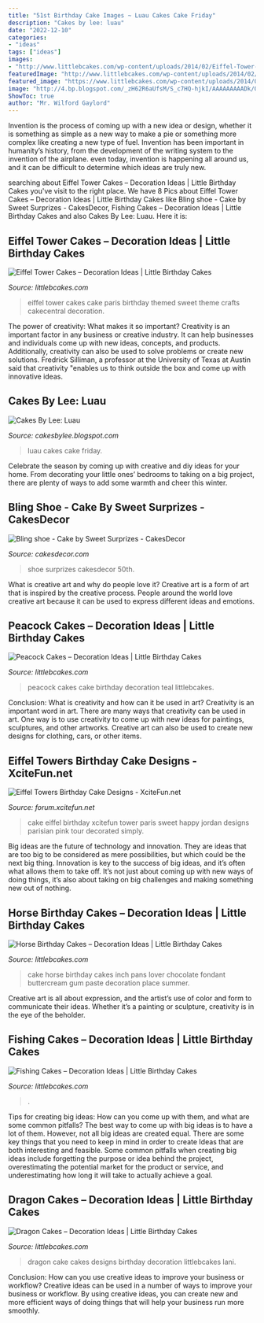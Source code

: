 ```yaml
---
title: "51st Birthday Cake Images ~ Luau Cakes Cake Friday"
description: "Cakes by lee: luau"
date: "2022-12-10"
categories:
- "ideas"
tags: ["ideas"]
images:
- "http://www.littlebcakes.com/wp-content/uploads/2014/02/Eiffel-Tower-Cakes-Images.jpg"
featuredImage: "http://www.littlebcakes.com/wp-content/uploads/2014/02/Eiffel-Tower-Cakes-Images.jpg"
featured_image: "https://www.littlebcakes.com/wp-content/uploads/2014/01/Fishing-Cakes.jpg"
image: "http://4.bp.blogspot.com/_zH62R6aUfsM/S_c7HQ-hjkI/AAAAAAAAADk/Os2dia-Bets/s1600/IMG_0287.JPG"
ShowToc: true
author: "Mr. Wilford Gaylord"
---
```



Invention is the process of coming up with a new idea or design, whether it is something as simple as a new way to make a pie or something more complex like creating a new type of fuel. Invention has been important in humanity’s history, from the development of the writing system to the invention of the airplane. even today, invention is happening all around us, and it can be difficult to determine which ideas are truly new.

	

		
searching about Eiffel Tower Cakes – Decoration Ideas | Little Birthday Cakes you've visit to the right place. We have 8 Pics about Eiffel Tower Cakes – Decoration Ideas | Little Birthday Cakes like Bling shoe - Cake by Sweet Surprizes - CakesDecor, Fishing Cakes – Decoration Ideas | Little Birthday Cakes and also Cakes By Lee: Luau. Here it is:
		
    
## Eiffel Tower Cakes – Decoration Ideas | Little Birthday Cakes

<img loading=lazy src="http://www.littlebcakes.com/wp-content/uploads/2014/02/Eiffel-Tower-Cakes-Images.jpg" onerror="this.onerror=null;this.src='https://tse4.mm.bing.net/th?id=OIP.yYrf6-DdZN2A-7L4jgfIpgHaJ4&amp;pid=15.1';" alt="Eiffel Tower Cakes – Decoration Ideas | Little Birthday Cakes">

_Source: littlebcakes.com_

>eiffel tower cakes cake paris birthday themed sweet theme crafts cakecentral decoration. 

	

The power of creativity: What makes it so important?
Creativity is an important factor in any business or creative industry. It can help businesses and individuals come up with new ideas, concepts, and products. Additionally, creativity can also be used to solve problems or create new solutions. Fredrick Silliman, a professor at the University of Texas at Austin said that creativity "enables us to think outside the box and come up with innovative ideas.

    
## Cakes By Lee: Luau

<img loading=lazy src="http://4.bp.blogspot.com/_zH62R6aUfsM/S_c7HQ-hjkI/AAAAAAAAADk/Os2dia-Bets/s1600/IMG_0287.JPG" onerror="this.onerror=null;this.src='https://tse3.mm.bing.net/th?id=OIP.hf2QtTo6mb7WZaOyldHawAHaLG&amp;pid=15.1';" alt="Cakes By Lee: Luau">

_Source: cakesbylee.blogspot.com_

>luau cakes cake friday. 

	

Celebrate the season by coming up with creative and diy ideas for your home. From decorating your little ones’ bedrooms to taking on a big project, there are plenty of ways to add some warmth and cheer this winter.

    
## Bling Shoe - Cake By Sweet Surprizes - CakesDecor

<img loading=lazy src="https://pic.cakesdecor.com/m/jw8mwthwcvwocpqtc6ar.jpg" onerror="this.onerror=null;this.src='https://tse1.mm.bing.net/th?id=OIP.lBvO1AqiVCu2C78pX5STIgHaJ3&amp;pid=15.1';" alt="Bling shoe - Cake by Sweet Surprizes - CakesDecor">

_Source: cakesdecor.com_

>shoe surprizes cakesdecor 50th. 

	

What is creative art and why do people love it?
Creative art is a form of art that is inspired by the creative process. People around the world love creative art because it can be used to express different ideas and emotions.

    
## Peacock Cakes – Decoration Ideas | Little Birthday Cakes

<img loading=lazy src="http://www.littlebcakes.com/wp-content/uploads/2014/02/Peacock-Cakes.jpg" onerror="this.onerror=null;this.src='https://tse3.mm.bing.net/th?id=OIP.Uk8217CwUjx22_pAEB6XRwHaJ4&amp;pid=15.1';" alt="Peacock Cakes – Decoration Ideas | Little Birthday Cakes">

_Source: littlebcakes.com_

>peacock cakes cake birthday decoration teal littlebcakes. 

	

Conclusion: What is creativity and how can it be used in art?
Creativity is an important word in art. There are many ways that creativity can be used in art. One way is to use creativity to come up with new ideas for paintings, sculptures, and other artworks. Creative art can also be used to create new designs for clothing, cars, or other items.

    
## Eiffel Towers Birthday Cake Designs - XciteFun.net

<img loading=lazy src="https://img.xcitefun.net/users/2015/01/375571,xcitefun-eiffel-tower-cake-1.jpg" onerror="this.onerror=null;this.src='https://tse4.mm.bing.net/th?id=OIP.ffXu7wHY1l4pxgxOhn7wAgHaNv&amp;pid=15.1';" alt="Eiffel Towers Birthday Cake Designs - XciteFun.net">

_Source: forum.xcitefun.net_

>cake eiffel birthday xcitefun tower paris sweet happy jordan designs parisian pink tour decorated simply. 

	

Big ideas are the future of technology and innovation. They are ideas that are too big to be considered as mere possibilities, but which could be the next big thing. Innovation is key to the success of big ideas, and it’s often what allows them to take off. It’s not just about coming up with new ways of doing things, it’s also about taking on big challenges and making something new out of nothing.

    
## Horse Birthday Cakes – Decoration Ideas | Little Birthday Cakes

<img loading=lazy src="http://www.littlebcakes.com/wp-content/uploads/2014/01/Horse-Cake-Pans-979x1024.jpg" onerror="this.onerror=null;this.src='https://tse2.mm.bing.net/th?id=OIP.EARBQDKpubOpPZ_QUsGMewHaHv&amp;pid=15.1';" alt="Horse Birthday Cakes – Decoration Ideas | Little Birthday Cakes">

_Source: littlebcakes.com_

>cake horse birthday cakes inch pans lover chocolate fondant buttercream gum paste decoration place summer. 

	

Creative art is all about expression, and the artist’s use of color and form to communicate their ideas. Whether it’s a painting or sculpture, creativity is in the eye of the beholder.

    
## Fishing Cakes – Decoration Ideas | Little Birthday Cakes

<img loading=lazy src="https://www.littlebcakes.com/wp-content/uploads/2014/01/Fishing-Cakes.jpg" onerror="this.onerror=null;this.src='https://tse2.mm.bing.net/th?id=OIP.1tL40IB1MzU2xE_QJQ32zgHaJ4&amp;pid=15.1';" alt="Fishing Cakes – Decoration Ideas | Little Birthday Cakes">

_Source: littlebcakes.com_

>. 

	

Tips for creating big ideas: How can you come up with them, and what are some common pitfalls?
The best way to come up with big ideas is to have a lot of them. However, not all big ideas are created equal. There are some key things that you need to keep in mind in order to create Ideas that are both interesting and feasible. Some common pitfalls when creating big ideas include forgetting the purpose or idea behind the project, overestimating the potential market for the product or service, and underestimating how long it will take to actually achieve a goal.

    
## Dragon Cakes – Decoration Ideas | Little Birthday Cakes

<img loading=lazy src="http://www.littlebcakes.com/wp-content/uploads/2013/08/Dragon-Cake-Designs-682x1024.jpg" onerror="this.onerror=null;this.src='https://tse2.mm.bing.net/th?id=OIP.eVoFuFGBZvxnsA0bhrtreQHaLH&amp;pid=15.1';" alt="Dragon Cakes – Decoration Ideas | Little Birthday Cakes">

_Source: littlebcakes.com_

>dragon cake cakes designs birthday decoration littlebcakes lani. 

	

Conclusion: How can you use creative ideas to improve your business or workflow?
Creative ideas can be used in a number of ways to improve your business or workflow. By using creative ideas, you can create new and more efficient ways of doing things that will help your business run more smoothly.

